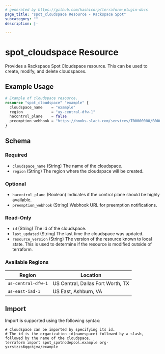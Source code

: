 ```yaml
---
# generated by https://github.com/hashicorp/terraform-plugin-docs
page_title: "spot_cloudspace Resource - Rackspace Spot"
subcategory: ""
description: |-
  
---
```


# spot_cloudspace Resource

Provides a Rackspace Spot Cloudspace resource. This can be used to create, modify, and delete cloudspaces.

## Example Usage

```terraform
# Example of cloudspace resource.
resource "spot_cloudspace" "example" {
  cloudspace_name    = "example"
  region             = "us-central-dfw-1"
  hacontrol_plane    = false
  preemption_webhook = "https://hooks.slack.com/services/T00000000/B00000000/XXXXXXXXXXXXXXXXXXXXXXXX"
}
```

<!-- schema generated by tfplugindocs -->
## Schema

### Required

- `cloudspace_name` (String) The name of the cloudspace.
- `region` (String) The region where the cloudspace will be created.

### Optional

- `hacontrol_plane` (Boolean) Indicates if the control plane should be highly available.
- `preemption_webhook` (String) Webhook URL for preemption notifications.

### Read-Only

- `id` (String) The id of the cloudspace.
- `last_updated` (String) The last time the cloudspace was updated.
- `resource_version` (String) The version of the resource known to local state. This is used to determine if the resource is modified outside of terraform.

### Available Regions

| Region             | Location                          |
|--------------------|-----------------------------------|
| `us-central-dfw-1` | US Central, Dallas Fort Worth, TX |
| `us-east-iad-1`    | US East, Ashburn, VA              |

## Import

Import is supported using the following syntax:

```shell
# Cloudspace can be imported by specifying its id.
# The id is the organization id(namespace) followed by a slash, followed by the name of the cloudspace.
terraform import spot_spotnodepool.example org-yxrstzzs6qqokjva/example
```
